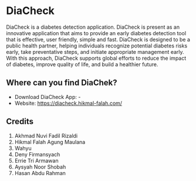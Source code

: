 # DiaCheck

DiaCheck is a diabetes detection application. DiaCheck is present as an innovative application that aims to provide an early diabetes detection tool that is effective, user friendly, simple and fast.
DiaCheck is designed to be a public health partner, helping individuals recognize potential diabetes risks early, take preventative steps, and initiate appropriate management early. With this approach, DiaCheck supports global efforts to reduce the impact of diabetes, improve quality of life, and build a healthier future.

## Where can you find DiaChek?

- Download DiaCheck App: -
- Website: https://diacheck.hikmal-falah.com/

## Credits

1. Akhmad Nuvi Fadil Rizaldi
2. Hikmal Falah Agung Maulana
3. Wahyu
4. Deny Firmansyach
5. Errie Tri Armawan
6. Aysyah Noor Shobah
7. Hasan Abdu Rahman
